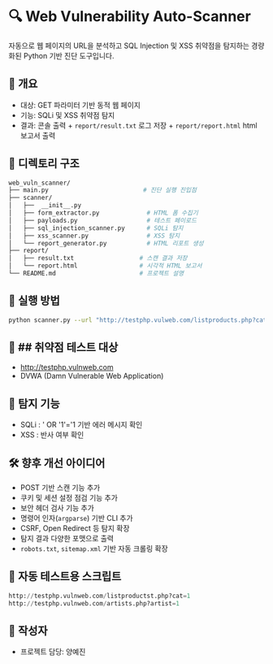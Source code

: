 # 🔍 Web Vulnerability Auto-Scanner
자동으로 웹 페이지의 URL을 분석하고 SQL Injection 및 XSS 취약점을 탐지하는 경량화된 Python 기반 진단 도구입니다.

## 🎯 개요
- 대상: GET 파라미터 기반 동적 웹 페이지
- 기능: SQLi 및 XSS 취약점 탐지
- 결과: 콘솔 출력 + `report/result.txt` 로그 저장 + `report/report.html` html 보고서 출력


## 📁 디렉토리 구조

```bash
web_vuln_scanner/
├── main.py                          # 진단 실행 진입점
├── scanner/
│   ├──  __init__.py
│   ├── form_extractor.py             # HTML 폼 수집기
│   ├── payloads.py                   # 테스트 페이로드
│   ├── sql_injection_scanner.py      # SQLi 탐지
│   ├── xss_scanner.py                # XSS 탐지
│   └── report_generator.py           # HTML 리포트 생성
├── report/
│   ├── result.txt                  # 스캔 결과 저장
│   └── report.html                 # 시각적 HTML 보고서
└── README.md                       # 프로젝트 설명
```


## 🚀 실행 방법
```bash
python scanner.py --url "http://testphp.vulweb.com/listproducts.php?cat=1"
```


## 📌 ## 취약점 테스트 대상
- http://testphp.vulnweb.com
- DVWA (Damn Vulnerable Web Application)


## 🧠 탐지 기능
- SQLi : ' OR '1'='1 기반 에러 메시지 확인
- XSS : <script>alert(1)</script> 반사 여부 확인
  

## 🛠  향후 개선 아이디어
- POST 기반 스캔 기능 추가
- 쿠키 및 세션 설정 점검 기능 추가
- 보안 헤더 검사 기능 추가
- 명령어 인자(`argparse`) 기반 CLI 추가
- CSRF, Open Redirect 등 탐지 확장
- 탐지 결과 다양한 포맷으로 출력
- `robots.txt`, `sitemap.xml` 기반 자동 크롤링 확장
  

## 📄 자동 테스트용 스크립트
```python
http://testphp.vulnweb.com/listproductst.php?cat=1
http://testphp.vulnweb.com/artists.php?artist=1
```


## 👤 작성자
- 프로젝트 담당: 양예진
